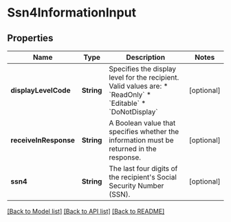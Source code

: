 # Ssn4InformationInput

## Properties
Name | Type | Description | Notes
------------ | ------------- | ------------- | -------------
**displayLevelCode** | **String** | Specifies the display level for the recipient. Valid values are: * &#x60;ReadOnly&#x60; * &#x60;Editable&#x60; * &#x60;DoNotDisplay&#x60; | [optional] 
**receiveInResponse** | **String** | A Boolean value that specifies whether the information must be returned in the response. | [optional] 
**ssn4** | **String** | The last four digits of the recipient&#39;s Social Security Number (SSN). | [optional] 

[[Back to Model list]](../README.md#documentation-for-models) [[Back to API list]](../README.md#documentation-for-api-endpoints) [[Back to README]](../README.md)


